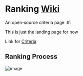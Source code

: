 # Ranking [Wiki](https://github.com/BeatLeader/Ranking-Criteria/wiki)
An open-source criteria page :tf:

This is just the landing page for now

Link for [Criteria](https://github.com/BeatLeader/Ranking-Criteria/wiki)

## Ranking Process

![image](https://user-images.githubusercontent.com/74268852/182684914-02570865-2344-4079-8ed1-8eb906554738.png)


